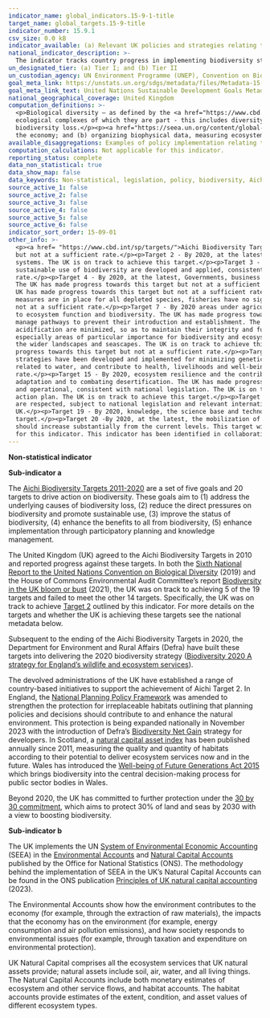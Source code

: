 ```yaml
---
indicator_name: global_indicators.15-9-1-title
target_name: global_targets.15-9-title
indicator_number: 15.9.1
csv_size: 0.0 kB
indicator_available: (a) Relevant UK policies and strategies relating to the Aichi Biodiversity Targets; and (b) relevant national account publications implementing Systems of Environmental-Economic Accounting.
national_indicator_description: >-
  The indicator tracks country progress in implementing biodiversity strategies, as well of the integration of biodiversity within national accounting. Here, relevant UK policies, strategies, and national accounts are reported to indicate UK alignment with this indicator.
un_designated_tier: (a) Tier I; and (b) Tier II
un_custodian_agency: UN Environment Programme (UNEP), Convention on Biological Diversity (CBD), United Nations Statistics Division (UNSD)
goal_meta_link: https://unstats.un.org/sdgs/metadata/files/Metadata-15-09-01.pdf
goal_meta_link_text: United Nations Sustainable Development Goals Metadata (PDF 4.0 MB)
national_geographical_coverage: United Kingdom
computation_definitions: >-
  <p>Biological diversity – as defined by the <a href="https://www.cbd.int/convention/articles/?a=cbd-02">Convention of Biological Diversity</a> this is 'the variability among living organisms from all sources, including, inter alia, terrestrial, marine and other aquatic ecosystems and the
  ecological complexes of which they are part - this includes diversity within species, between species and of ecosystems'.</p><p><a href="https://www.cbd.int/sp/targets/">Aichi Biodiversity Targets</a> – 20 targets addressing the five strategic goals which aim to mitigate and address
  biodiversity loss.</p><p><a href="https://seea.un.org/content/global-assessment-environmental-economic-accounting">System of Environmental-Economic Accounting</a> (SEEA) – is comprised of two international statistical standards for (a) measuring the environment and its relationship with
  the economy; and (b) organizing biophysical data, measuring ecosystem services in physical and monetary terms, tracking changes in the condition and extent of ecosystem assets and linking this information to economic and other human activity.</p>
available_disaggregations: Examples of policy implementation relating to this indicator is provided for the devolved administrations.
computation_calculations: Not applicable for this indicator.
reporting_status: complete
data_non_statistical: true
data_show_map: false
data_keywords: Non-statistical, legislation, policy, biodiversity, Aichi, accounts, environment, natural capital
source_active_1: false
source_active_2: false
source_active_3: false
source_active_4: false
source_active_5: false
source_active_6: false
indicator_sort_order: 15-09-01
other_info: >-
  <p><a href= "https://www.cbd.int/sp/targets/">Aichi Biodiversity Targets (2011/2020)</a></p><p>Target 1 - By 2020, at the latest, people are aware of the values of biodiversity and the steps they can take to conserve and use it sustainably. The UK has made progress towards this target
  but not at a sufficient rate.</p><p>Target 2 - By 2020, at the latest, biodiversity values have been integrated into national and local development and poverty reduction strategies and planning processes and are being incorporated into national accounting, as appropriate, and reporting
  systems. The UK is on track to achieve this target.</p><p>Target 3 - By 2020, at the latest, incentives, including subsidies, harmful to biodiversity are eliminated, phased out or reformed in order to minimize or avoid negative impacts, and positive incentives for the conservation and
  sustainable use of biodiversity are developed and applied, consistent and in harmony with the Convention and other relevant international obligations, taking into account national socio economic conditions. The UK has made progress towards this target but not at a sufficient
  rate.</p><p>Target 4 - By 2020, at the latest, Governments, business and stakeholders at all levels have taken steps to achieve or have implemented plans for sustainable production and consumption and have kept the impacts of use of natural resources well within safe ecological limits.
  The UK has made progress towards this target but not at a sufficient rate.</p><p>Target 5 - By 2020, the rate of loss of all natural habitats, including forests, is at least halved and where feasible brought close to zero, and degradation and fragmentation is significantly reduced. The
  UK has made progress towards this target but not at a sufficient rate.</p><p>Target 6 - By 2020 all fish and invertebrate stocks and aquatic plants are managed and harvested sustainably, legally and applying ecosystem based approaches, so that overfishing is avoided, recovery plans and
  measures are in place for all depleted species, fisheries have no significant adverse impacts on threatened species and vulnerable ecosystems and the impacts of fisheries on stocks, species and ecosystems are within safe ecological limits. The UK has made progress towards this target but
  not at a sufficient rate.</p><p>Target 7 - By 2020 areas under agriculture, aquaculture and forestry are managed sustainably, ensuring conservation of biodiversity.</p><p> Target 8 - By 2020, pollution, including from excess nutrients, has been brought to levels that are not detrimental
  to ecosystem function and biodiversity. The UK has made progress towards this target but not at a sufficient rate.</p><p>Target 9 - By 2020, invasive alien species and pathways are identified and prioritized, priority species are controlled or eradicated, and measures are in place to
  manage pathways to prevent their introduction and establishment. The UK has made progress towards this target but not at a sufficient rate.</p><p>Target 10 - By 2015, the multiple anthropogenic pressures on coral reefs, and other vulnerable ecosystems impacted by climate change or ocean
  acidification are minimized, so as to maintain their integrity and functioning. The UK has made progress towards this target but not at a sufficient rate.</p><p>Target 11 - By 2020, at least 17 per cent of terrestrial and inland water, and 10 per cent of coastal and marine areas,
  especially areas of particular importance for biodiversity and ecosystem services, are conserved through effectively and equitably managed, ecologically representative and well connected systems of protected areas and other effective area-based conservation measures, and integrated into
  the wider landscapes and seascapes. The UK is on track to achieve this target.</p><p>Target 12 - By 2020 the extinction of known threatened species has been prevented and their conservation status, particularly of those most in decline, has been improved and sustained. The UK has made
  progress towards this target but not at a sufficient rate.</p><p>Target 13 - By 2020, the genetic diversity of cultivated plants and farmed and domesticated animals and of wild relatives, including other socio-economically as well as culturally valuable species, is maintained, and
  strategies have been developed and implemented for minimizing genetic erosion and safeguarding their genetic diversity. The UK has made progress towards this target but not at a sufficient rate.</p><p>Target 14 - By 2020, ecosystems that provide essential services, including services
  related to water, and contribute to health, livelihoods and well-being, are restored and safeguarded, taking into account the needs of women, indigenous and local communities, and the poor and vulnerable. The UK has made progress towards this target but not at a sufficient
  rate.</p><p>Target 15 - By 2020, ecosystem resilience and the contribution of biodiversity to carbon stocks has been enhanced, through conservation and restoration, including restoration of at least 15 per cent of degraded ecosystems, thereby contributing to climate change mitigation and
  adaptation and to combating desertification. The UK has made progress towards this target but not at a sufficient rate.</p><p>Target 16 - By 2015, the Nagoya Protocol on Access to Genetic Resources and the Fair and Equitable Sharing of Benefits Arising from their Utilization is in force
  and operational, consistent with national legislation. The UK is on track to achieve this target.</p><p>Target 17 - By 2015 each Party has developed, adopted as a policy instrument, and has commenced implementing an effective, participatory and updated national biodiversity strategy and
  action plan. The UK is on track to achieve this target.</p><p>Target 18 - By 2020, the traditional knowledge, innovations and practices of indigenous and local communities relevant for the conservation and sustainable use of biodiversity, and their customary use of biological resources,
  are respected, subject to national legislation and relevant international obligations, and fully integrated and reflected in the implementation of the Convention with the full and effective participation of indigenous and local communities, at all relevant levels. Not relevant to the
  UK.</p><p>Target 19 - By 2020, knowledge, the science base and technologies relating to biodiversity, its values, functioning, status and trends, and the consequences of its loss, are improved, widely shared and transferred, and applied. The UK is on track to achieve this
  target.</p><p>Target 20 -By 2020, at the latest, the mobilization of financial resources for effectively implementing the Strategic Plan for Biodiversity 2011-2020 from all sources, and in accordance with the consolidated and agreed process in the Strategy for Resource Mobilization,
  should increase substantially from the current levels. This target will be subject to changes contingent to resource needs assessments to be developed and reported by Parties. The UK has made progress towards this target but not at a sufficient rate.</p> Data follows the UN specification
  for this indicator. This indicator has been identified in collaboration with topic experts.
---
```

<p><b>Non-statistical indicator</b></p><p><b>Sub-indicator a</b></p>
<p>The <a href="https://www.cbd.int/sp/targets/">Aichi Biodiversity Targets 2011-2020</a> are a set of five goals and 20 targets to drive action on biodiversity. These goals aim to (1) address the underlying causes of biodiversity loss, (2) reduce the direct pressures on biodiversity and promote sustainable use, (3) improve the status of biodiversity, (4) enhance the benefits to all from biodiversity, (5) enhance implementation through participatory planning and knowledge management.</p><p>The United Kingdom (UK) agreed to the Aichi Biodiversity Targets in 2010 and reported progress against these targets. In both the <a href="https://data.jncc.gov.uk/data/527ff89f-5f6b-4e06-bde6-b823e0ddcb9a/UK-CBD-6NR-v2-web.pdf">Sixth National Report to the United Nations Convention on Biological Diversity</a> (2019) and the House of Commons Environmental Audit Committee’s report <a href="https://committees.parliament.uk/publications/6498/documents/70656/default/">Biodiversity in the UK bloom or bust</a> (2021), the UK was on track to achieving 5 of the 19 targets and failed to meet the other 14 targets. Specifically, the UK was on track to achieve <a href="https://data.jncc.gov.uk/data/527ff89f-5f6b-4e06-bde6-b823e0ddcb9a/UK-CBD-6NR-v2-web.pdf">Target 2</a> outlined by this indicator. For more details on the targets and whether the UK is achieving these targets see the national metadata below.</p><p>Subsequent to the ending of the Aichi Biodiversity Targets in 2020, the Department for Environment and Rural Affairs (Defra) have built these targets into delivering the 2020 biodiversity strategy (<a href="https://assets.publishing.service.gov.uk/government/uploads/system/uploads/attachment_data/file/69446/pb13583-biodiversity-strategy-2020-111111.pdf">Biodiversity 2020 A strategy for England’s wildlife and ecosystem services</a>).</p><p>The devolved administrations of the UK have established a range of country-based initiatives to support the achievement of Aichi Target 2. In England, the <a href="https://assets.publishing.service.gov.uk/government/uploads/system/uploads/attachment_data/file/1005759/NPPF_July_2021.pdf">National Planning Policy Framework</a> was amended to strengthen the protection for irreplaceable habitats outlining that planning policies and decisions should contribute to and enhance the natural environment. This protection is being expanded nationally in November 2023 with the introduction of Defra’s <a href="https://www.gov.uk/guidance/understanding-biodiversity-net-gain#:~:text=Biodiversity%20net%20gain%20(%20BNG%20)%20is,Planning%20Act%201990%2C%20unless%20exempt.">Biodiversity Net Gain</a> strategy for developers. In Scotland, a <a href="https://www.nature.scot/professional-advice/social-and-economic-benefits-nature/natural-capital/scotlands-natural-capital-asset-index">natural capital asset index</a> has been published annually since 2011, measuring the quality and quantity of habitats according to their potential to deliver ecosystem services now and in the future. Wales has introduced the <a href="https://www.futuregenerations.wales/about-us/future-generations-act/">Well-being of Future Generations Act 2015</a> which brings biodiversity into the central decision-making process for public sector bodies in Wales.</p><p>Beyond 2020, the UK has committed to further protection under the <a href="https://www.gov.uk/government/news/pm-commits-to-protect-30-of-uk-land-in-boost-for-biodiversity">30 by 30 commitment</a>, which aims to protect 30% of land and seas by 2030 with a view to boosting biodiversity.</p><p></p><p><b>Sub-indicator b</b></p><p>The UK implements the UN <a href="https://seea.un.org/content/global-assessment-environmental-economic-accounting">System of Environmental Economic Accounting</a> (SEEA) in the <a href="https://www.ons.gov.uk/economy/environmentalaccounts">Environmental Accounts</a> and <a href="https://www.ons.gov.uk/economy/environmentalaccounts/methodologies/naturalcapital">Natural Capital Accounts</a> published by the Office for National Statistics (ONS). The methodology behind the implementation of SEEA in the UK’s Natural Capital Accounts can be found in the ONS publication <a href="https://www.ons.gov.uk/economy/environmentalaccounts/methodologies/principlesofuknaturalcapitalaccounting2023">Principles of UK natural capital accounting</a> (2023).</p><p>The Environmental Accounts show how the environment contributes to the economy (for example, through the extraction of raw materials), the impacts that the economy has on the environment (for example, energy consumption and air pollution emissions), and how society responds to environmental issues (for example, through taxation and expenditure on environmental protection).</p><p>UK Natural Capital comprises all the ecosystem services that UK natural assets provide; natural assets include soil, air, water, and all living things. The Natural Capital Accounts include both monetary estimates of ecosystem and other service flows, and habitat accounts. The habitat accounts provide estimates of the extent, condition, and asset values of different ecosystem types.</p>